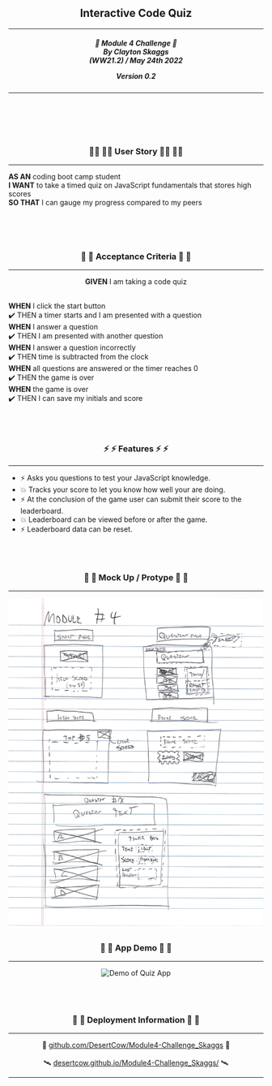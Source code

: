 <h2 align="center">Interactive Code Quiz</h2>

---

<div align="center">

<h5 align="center">

🎯 Module 4 Challenge 🎯<br>
By Clayton Skaggs<br>
(WW21.2) / May 24th 2022

Version 0.2</h5>
</div>

---

<br>
<br>
<br>
<br>

<h3 align="center">🧙‍♂️ 🧙‍♂️ User Story 🧙‍♂️ 🧙‍♂️</h3>

----

<p><b>AS AN</b> coding boot camp student<br>
<b>I WANT</b> to take a timed quiz on JavaScript fundamentals that stores high scores<br>
<b>SO THAT</b> I can gauge my progress compared to my peers</p>

<br>
<br>
<br>

<h3 align="center">🌟 🌟 Acceptance Criteria 🌟 🌟</h3>

---
<p align="center"> <b>GIVEN</b> I am taking a code quiz <br><br></p>
<p align="left"><b>WHEN</b> I click the start button<br>
✔️ THEN a timer starts and I am presented with a question<br>
<b>WHEN</b> I answer a question<br>
✔️ THEN I am presented with another question<br>
<b>WHEN</b> I answer a question incorrectly<br>
✔️ THEN time is subtracted from the clock<br>
<b>WHEN</b> all questions are answered or the timer reaches 0<br>
✔️ THEN the game is over<br>
<b>WHEN</b> the game is over<br>
✔️ THEN I can save my initials and score<br>
<br>
<br>
<br>

<h3 align="center">⚡ ⚡ Features ⚡ ⚡</h3>

---

<ul>
  <li>⚡ Asks you questions to test your JavaScript knowledge.</li>
  <li>💥 Tracks your score to let you know how well your are doing.</li>
  <li>⚡ At the conclusion of the game user can submit their score to the leaderboard.</li>
  <li>💥 Leaderboard can be viewed before or after the game.</li>
  <li>⚡ Leaderboard data can be reset.</li>
</ul>

<br>
<br>

<h3 align="center">💼 💼 Mock Up / Protype 💼 💼</h3>

---
<p align="center">
  <img src="./dev-notes/Module_4_Protype.jpg" width="550" alt="Hand drawing of app layout")
</p>

<h3 align="center">💼 💼 App Demo 💼 💼</h3>

---
<p align="center">
  <img src="./dev-notes/Final_Demo.gif" alt="Demo of Quiz App")
</p>

<br>
<br>
<br>
<br>

<h3 align="center">📡 📡 Deployment Information 📡 📡</h3>

---

<div align="center">
🚀 <a href="https://github.com/DesertCow/Module4-Challenge_Skaggs">github.com/DesertCow/Module4-Challenge_Skaggs</a> 🚀
<br>
<br>
🛰️ <a href="https://desertcow.github.io/Module4-Challenge_Skaggs">desertcow.github.io/Module4-Challenge_Skaggs/</a> 🛰️
</div>

---

<br>
<br>